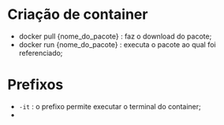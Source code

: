 # Criação de container

- docker pull {nome_do_pacote} : faz o download do pacote;
- docker run {nome_do_pacote} : executa o pacote ao qual foi referenciado;

# Prefixos

- `-it` : o prefixo permite executar o terminal do container;
-
